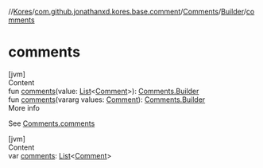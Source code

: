 //[Kores](../../../index.md)/[com.github.jonathanxd.kores.base.comment](../../index.md)/[Comments](../index.md)/[Builder](index.md)/[comments](comments.md)



# comments  
[jvm]  
Content  
fun [comments](comments.md)(value: [List](https://kotlinlang.org/api/latest/jvm/stdlib/kotlin.collections/-list/index.html)<[Comment](../../-comment/index.md)>): [Comments.Builder](index.md)  
fun [comments](comments.md)(vararg values: [Comment](../../-comment/index.md)): [Comments.Builder](index.md)  
More info  


See [Comments.comments](../comments.md)

  


[jvm]  
Content  
var [comments](comments.md): [List](https://kotlinlang.org/api/latest/jvm/stdlib/kotlin.collections/-list/index.html)<[Comment](../../-comment/index.md)>  



